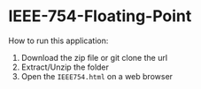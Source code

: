# IEEE-754-Floating-Point

How to run this application:

1. Download the zip file or git clone the url
2. Extract/Unzip the folder
3. Open the `IEEE754.html` on a web browser
